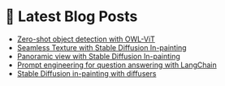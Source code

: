 # 📩 Latest Blog Posts
<!-- BLOG-POST-LIST:START -->
- [Zero-shot object detection with OWL-ViT](https://dzlab.github.io/notebooks/flax/vision/object-detection/2023/01/12/Zero_shot_OWL_ViT.html)
- [Seamless Texture with Stable Diffusion In-painting](https://dzlab.github.io/notebooks/pytorch/vision/diffusion/2023/01/11/_01_02_Stable_Diffusion_In_painting_Seamless_Texture.html)
- [Panoramic view with Stable Diffusion In-painting](https://dzlab.github.io/notebooks/pytorch/vision/diffusion/2023/01/11/_01_01_Stable_Diffusion_in_painting_panorama.html)
- [Prompt engineering for question answering with LangChain](https://dzlab.github.io/2023/01/02/prompt-langchain/)
- [Stable Diffusion in-painting with diffusers](https://dzlab.github.io/notebooks/pytorch/vision/diffusion/2022/12/31/Stable_Diffusion_In_painting.html)
<!-- BLOG-POST-LIST:END -->
